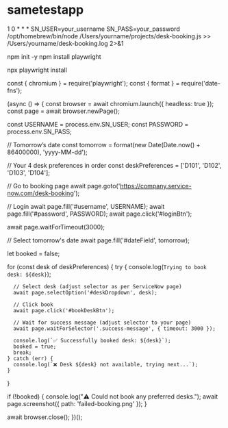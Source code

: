 # sametestapp

1 0 * * * SN_USER=your_username SN_PASS=your_password /opt/homebrew/bin/node /Users/yourname/projects/desk-booking.js >> /Users/yourname/desk-booking.log 2>&1


npm init -y
npm install playwright

npx playwright install


const { chromium } = require('playwright');
const { format } = require('date-fns');

(async () => {
  const browser = await chromium.launch({ headless: true });
  const page = await browser.newPage();

  const USERNAME = process.env.SN_USER;
  const PASSWORD = process.env.SN_PASS;

  // Tomorrow’s date
  const tomorrow = format(new Date(Date.now() + 86400000), 'yyyy-MM-dd');

  // Your 4 desk preferences in order
  const deskPreferences = ['D101', 'D102', 'D103', 'D104'];

  // Go to booking page
  await page.goto('https://company.service-now.com/desk-booking');

  // Login
  await page.fill('#username', USERNAME);
  await page.fill('#password', PASSWORD);
  await page.click('#loginBtn');

  await page.waitForTimeout(3000);

  // Select tomorrow's date
  await page.fill('#dateField', tomorrow);

  let booked = false;

  for (const desk of deskPreferences) {
    try {
      console.log(`Trying to book desk: ${desk}`);

      // Select desk (adjust selector as per ServiceNow page)
      await page.selectOption('#deskDropdown', desk);

      // Click book
      await page.click('#bookDeskBtn');

      // Wait for success message (adjust selector to your page)
      await page.waitForSelector('.success-message', { timeout: 3000 });

      console.log(`✅ Successfully booked desk: ${desk}`);
      booked = true;
      break;
    } catch (err) {
      console.log(`❌ Desk ${desk} not available, trying next...`);
    }
  }

  if (!booked) {
    console.log("⚠️ Could not book any preferred desks.");
    await page.screenshot({ path: 'failed-booking.png' });
  }

  await browser.close();
})();
